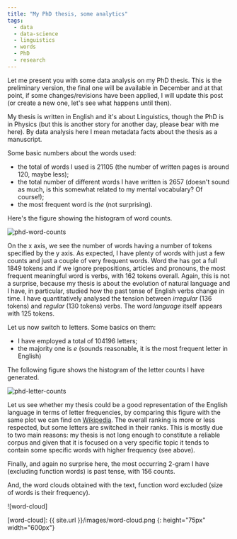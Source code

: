 ```yaml
---
title: "My PhD thesis, some analytics"
tags:
  - data
  - data-science
  - linguistics
  - words
  - PhD
  - research
---
```


Let me present you with some data analysis on my PhD thesis. This is the preliminary version, the final one will be available in December and at that point, if some changes/revisions have been applied, I will update this post (or create a new one, let's see what happens until then).

My thesis is written in English and it's about Linguistics, though the PhD is in Physics (but this is another story for another day, please bear with me here). By data analysis here I mean metadata facts about the thesis as a manuscript.

Some basic numbers about the words used:

* the total of  words I used is 21105 (the number of written pages is around 120, maybe less);
* the total number of different words I have written is 2657 (doesn't sound as much, is this somewhat related to my mental vocabulary? Of course!);
* the most frequent word is *the* (not surprising).

Here's the figure showing the histogram of word counts.

![phd-word-counts](https://plot.ly/~MartinaPugliese/6.png)

On the x axis, we see the number of words having a number of tokens specified by the y axis.
As expected, I have plenty of words with just a few counts and just a couple of very frequent words. Word the has got a full 1849 tokens and if we ignore prepositions, articles and pronouns, the most frequent meaningful word is verbs, with 162 tokens overall. Again, this is not a surprise, because my thesis is about the evolution of natural language and I have, in particular, studied how the past tense of English verbs change in time. I have quantitatively analysed the tension between *irregular* (136 tokens) and *regular* (130 tokens) verbs. The word *language* itself appears with 125 tokens.

Let us now switch to letters. Some basics on them:

* I have employed a total of 104196 letters;
* the majority one is *e* (sounds reasonable, it is the most frequent letter in English)

The following figure shows the histogram of the letter counts I have generated.

![phd-letter-counts](https://plot.ly/~MartinaPugliese/9.png)

Let us see whether my thesis could be a good representation of the English language in terms of letter frequencies, by comparing this figure with the same plot we can find on [Wikipedia](http://commons.wikimedia.org/wiki/File%3AEnglish_letter_frequency_(frequency).svg). The overall ranking is more or less respected, but some letters are switched in their ranks. This is mostly due to two main reasons: my thesis is not long enough to constitute a reliable corpus and given that it is focused on a very specific topic it tends to contain some specific words with higher frequency (see above).

Finally, and again no surprise here, the most occurring 2-gram I have (excluding function words) is past tense, with 156 counts.

And, the word clouds obtained with the text, function word excluded (size of words is their frequency).

![word-cloud]

[word-cloud]: {{ site.url }}/images/word-cloud.png
{: height="75px" width="600px"}
